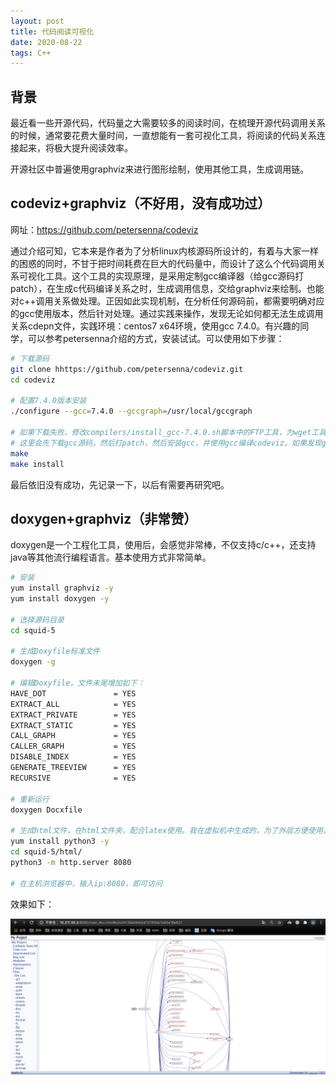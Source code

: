 ```yaml
---
layout: post
title: 代码阅读可视化
date: 2020-08-22
tags: C++
---
```


## 背景

最近看一些开源代码，代码量之大需要较多的阅读时间，在梳理开源代码调用关系的时候，通常要花费大量时间，一直想能有一套可视化工具，将阅读的代码关系连接起来，将极大提升阅读效率。  

开源社区中普遍使用graphviz来进行图形绘制，使用其他工具，生成调用链。

## codeviz+graphviz（不好用，没有成功过）

网址：<https://github.com/petersenna/codeviz>  

通过介绍可知，它本来是作者为了分析linux内核源码所设计的，有着与大家一样的困惑的同时，不甘于把时间耗费在巨大的代码量中，而设计了这么个代码调用关系可视化工具。这个工具的实现原理，是采用定制gcc编译器（给gcc源码打patch），在生成c代码编译关系之时，生成调用信息，交给graphviz来绘制。也能对c++调用关系做处理。正因如此实现机制，在分析任何源码前，都需要明确对应的gcc使用版本，然后针对处理。通过实践来操作，发现无论如何都无法生成调用关系cdepn文件，实践环境：centos7 x64环境，使用gcc 7.4.0。有兴趣的同学，可以参考petersenna介绍的方式，安装试试。可以使用如下步骤：  

```bash
# 下载源码
git clone hhttps://github.com/petersenna/codeviz.git
cd codeviz

# 配置7.4.0版本安装
./configure --gcc=7.4.0 --gccgraph=/usr/local/gccgraph

# 如果下载失败，修改compilers/install_gcc-7.4.0.sh脚本中的FTP工具，为wget工具，当然，请确保已安装
# 这里会先下载gcc源码，然后打patch，然后安装gcc，并使用gcc编译codeviz。如果发现gcc编译失败，请先去compilers/gcc-graph/gcc-7.4.0/，然后运行contrib/download_pre.....脚本，下载依赖，然后重新make。这个时间非常久，建议睡前编译，当然，可以选择并行编译，请自行修改脚本。
make
make install
```

最后依旧没有成功，先记录一下，以后有需要再研究吧。

## doxygen+graphviz（非常赞）

doxygen是一个工程化工具，使用后，会感觉非常棒，不仅支持c/c++，还支持java等其他流行编程语言。基本使用方式非常简单。

```bash
# 安装
yum install graphviz -y
yum install doxygen -y

# 选择源码目录
cd squid-5

# 生成Doxyfile标准文件
doxygen -g

# 编辑Doxyfile，文件末尾增加如下：
HAVE_DOT               = YES
EXTRACT_ALL            = YES
EXTRACT_PRIVATE        = YES
EXTRACT_STATIC         = YES
CALL_GRAPH             = YES
CALLER_GRAPH           = YES
DISABLE_INDEX          = YES 
GENERATE_TREEVIEW      = YES
RECURSIVE              = YES

# 重新运行
doxygen Docxfile

# 生成html文件，在html文件夹，配合latex使用。我在虚拟机中生成的，为了外层方便使用，需要建立一个http server，使用python3非常方便
yum install python3 -y
cd squid-5/html/
python3 -m http.server 8080

# 在主机浏览器中，输入ip:8080，即可访问
```

效果如下：

![png](/images/post/squid/squid-viz.png)

